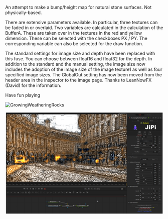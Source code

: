 An attempt to make a bump/height map for natural stone surfaces. Not physically-based.

There are extensive parameters available. In particular, three textures can be faded in or overlaid. Two variables are calculated in the calculation of the BufferA. These are taken over in the textures in the red and yellow dimension. These can be selected with the checkboxes PX / PY. The corresponding variable can also be selected for the draw function.

The standard settings for image size and depth have been replaced with this fuse. You can choose between float16 and float32 for the depth. In addition to the standard and the manual setting, the image size now includes the adoption of the image size of the image texture1 as well as four specified image sizes. The GlobalOut setting has now been moved from the header area in the inspector to the image page. Thanks to LeanNowFX (David) for the information.

Have fun playing

![GrowingWeatheringRocks](https://user-images.githubusercontent.com/78935215/128998614-85759f48-e57a-4021-aebd-10a3bf5c138c.gif)

[![GrowingWeatheringRocks](GrowingWeatheringRocks_screenshot.png)](GrowingWeatheringRocks.fuse)